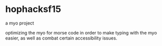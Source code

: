 # hophacksf15
a myo project

optimizing the myo for morse code in order to make typing with the myo easier, as well as combat certain accessibility issues.
